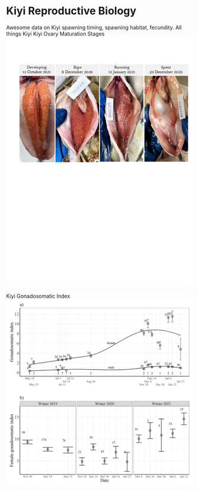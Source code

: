# Kiyi Reproductive Biology

Awesome data on Kiyi spawning timing, spawning habitat, fecundity. All things Kiyi
Kiyi Ovary Maturation Stages
![KiyiMaturationImages](https://github.com/MarkRVinson/Kiyi-Reproductive-Biology/blob/main/Plots%20and%20Tables/KiyiPaper/KiyiMaturationImages.jpg)

Kiyi Gonadosomatic Index
![Kiyi.MaleFemale.GSI](https://github.com/MarkRVinson/Kiyi-Reproductive-Biology/blob/main/Plots%20and%20Tables/KiyiPaper/Kiyi.MaleFemale.GSI.png)
